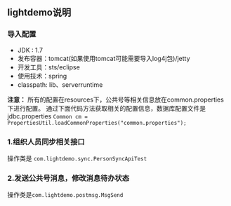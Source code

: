 ## lightdemo说明 ##
### 导入配置 ###
- JDK : 1.7</br>
- 发布容器：tomcat(如果使用tomcat可能需要导入log4j包)/jetty
- 开发工具：sts/eclipse
- 使用技术：spring
- classpath: lib、serverruntime

**注意：**
所有的配置在resources下，公共号等相关信息放在common.properties下进行配置。 通过下面代码方法获取相关的配置信息，数据库配置文件是jdbc.properties</b>
`Common cm = PropertiesUtil.loadCommonProperties("common.properties");`

### 1.组织人员同步相关接口 ###
操作类是 `com.lightdemo.sync.PersonSyncApiTest`
### 2.发送公共号消息，修改消息待办状态 ###
操作类是`com.lightdemo.postmsg.MsgSend`


